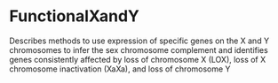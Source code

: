 # FunctionalXandY
Describes methods to use expression of specific genes on the X and Y chromosomes to infer the sex chromosome complement and identifies genes consistently affected by loss of chromosome X (LOX), loss of X chromosome inactivation (XaXa), and loss of chromosome Y
